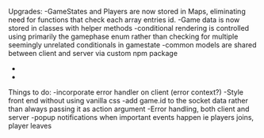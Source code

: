 Upgrades:
-GameStates and Players are now stored in Maps, eliminating need for functions that check each array entries id.
-Game data is now stored in classes with helper methods
-conditional rendering is controlled using primarily the gamephase enum rather than checking for multiple seemingly unrelated conditionals in gamestate
-common models are shared between client and server via custom npm package

-
-

Things to do:
-incorporate error handler on client (error context?)
-Style front end without using vanilla css
-add game.id to the socket data rather than always passing it as action argument
-Error handling, both client and server
-popup notifications when important events happen ie players joins, player leaves
